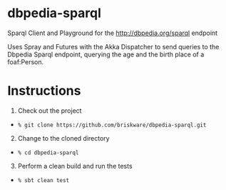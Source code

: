 dbpedia-sparql
==============

Sparql Client and Playground for the http://dbpedia.org/sparql endpoint

Uses Spray and Futures with the Akka Dispatcher to send queries to the Dbpedia Sparql endpoint,
querying the age and the birth place of a foaf:Person.

# Instructions
1. Check out the project
  - ```% git clone https://github.com/briskware/dbpedia-sparql.git```
2. Change to the cloned directory
  - ```% cd dbpedia-sparql```
3. Perform a clean build and run the tests
  - ```% sbt clean test```
